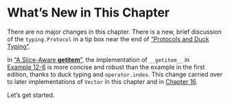 # What’s New in This Chapter

There are no major changes in this chapter. There is a new, brief discussion of the `typing.Protocol` in a tip box near the end of [“Protocols and Duck Typing”](#protocol_duck_section).

In [“A Slice-Aware __getitem__”](#slice_aware_sec), the implementation of `__getitem__` in [Example 12-6](#ex_vector_v2) is more concise and robust than the example in the first edition, thanks to duck typing and `operator.index`. This change carried over to later implementations of `Vector` in this chapter and in [Chapter 16](ch16.html#operator_overloading).

Let’s get started.